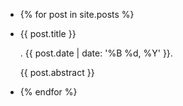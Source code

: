 - {% for post in site.posts %}

- {{ post.title }}

  . {{ post.date | date: '%B %d, %Y' }}.

  {{ post.abstract }}

- {% endfor %}